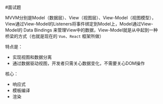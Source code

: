 #面试题 

MVVM分别是Model（数据层）、View（视图层）、View-Model（视图模型），View通过View-Model的Listeners将事件绑定到Model上，Model通过View-Model的 Data Bindings 来管理View中的数据，View-Model就是从中起到一种桥梁的方式（也就是现在的 `Vue`、`React` 框架所做）


特点是：
- 实现视图和数据分离
- 通过数据驱动视图，开发者只需关心数据变化，不需要关心DOM操作


核心：
- 响应式
- 模板编译
- 渲染

